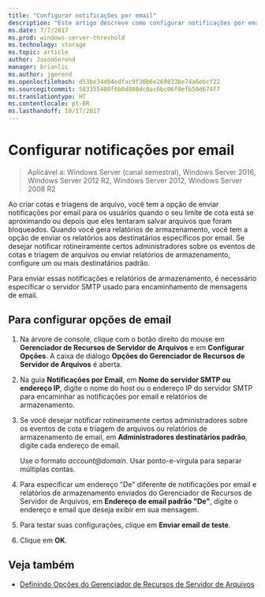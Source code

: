 ```yaml
---
title: "Configurar notificações por email"
description: "Este artigo descreve como configurar notificações por email"
ms.date: 7/7/2017
ms.prod: windows-server-threshold
ms.technology: storage
ms.topic: article
author: JasonGerend
manager: brianlic
ms.author: jgerend
ms.openlocfilehash: d53be34d04edfac9f30b6e269833be74a6ebcf22
ms.sourcegitcommit: 583355400f6b0d880dc0ac6bc06f0efb50d674f7
ms.translationtype: HT
ms.contentlocale: pt-BR
ms.lasthandoff: 10/17/2017
---
```

# <a name="configure-e-mail-notifications"></a>Configurar notificações por email

> Aplicável a: Windows Server (canal semestral), Windows Server 2016, Windows Server 2012 R2, Windows Server 2012, Windows Server 2008 R2

Ao criar cotas e triagens de arquivo, você tem a opção de enviar notificações por email para os usuários quando o seu limite de cota está se aproximando ou depois que eles tentaram salvar arquivos que foram bloqueados. Quando você gera relatórios de armazenamento, você tem a opção de enviar os relatórios aos destinatários específicos por email. Se desejar notificar rotineiramente certos administradores sobre os eventos de cotas e triagem de arquivos ou enviar relatórios de armazenamento, configure um ou mais destinatários padrão.

Para enviar essas notificações e relatórios de armazenamento, é necessário especificar o servidor SMTP usado para encaminhamento de mensagens de email.

## <a name="to-configure-e-mail-options"></a>Para configurar opções de email

1.  Na árvore de console, clique com o botão direito do mouse em **Gerenciador de Recursos de Servidor de Arquivos** e em **Configurar Opções**. A caixa de diálogo **Opções do Gerenciador de Recursos de Servidor de Arquivos** é aberta.

2.  Na guia **Notificações por Email**, em **Nome do servidor SMTP ou endereço IP**, digite o nome do host ou o endereço IP do servidor SMTP para encaminhar as notificações por email e relatórios de armazenamento.

3.  Se você desejar notificar rotineiramente certos administradores sobre os eventos de cota e triagem de arquivos ou relatórios de armazenamento de email, em **Administradores destinatários padrão**, digite cada endereço de email.

    Use o formato *account@domain*. Usar ponto-e-vírgula para separar múltiplas contas.

4.  Para especificar um endereço "De" diferente de notificações por email e relatórios de armazenamento enviados do Gerenciador de Recursos de Servidor de Arquivos, em **Endereço de email padrão "De"**, digite o endereço e email que deseja exibir em sua mensagem.

5.  Para testar suas configurações, clique em **Enviar email de teste**.

6.  Clique em **OK**.


## <a name="see-also"></a>Veja também

-   [Definindo Opções do Gerenciador de Recursos de Servidor de Arquivos](setting-file-server-resource-manager-options.md)
